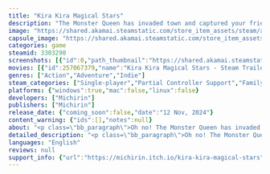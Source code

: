 ```yaml
---
title: "Kira Kira Magical Stars"
description: "The Monster Queen has invaded town and captured your friends! Pick your stage, explore, fight monsters, save your friends, and play as them in this top-down shooter inspired by classic handheld gaming!"
image: "https://shared.akamai.steamstatic.com/store_item_assets/steam/apps/3303290/header.jpg?t=1731401973"
capsule_image: "https://shared.akamai.steamstatic.com/store_item_assets/steam/apps/3303290/7eefd1696d8b38cbded57e75af008cc91d1a26a0/capsule_231x87.jpg?t=1731401973"
categories: game
steamid: 3303290
screenshots: [{"id":0,"path_thumbnail":"https://shared.akamai.steamstatic.com/store_item_assets/steam/apps/3303290/ss_5602adbe0a2acee35db5531df7eb09d4032c313c.600x338.jpg?t=1731401973","path_full":"https://shared.akamai.steamstatic.com/store_item_assets/steam/apps/3303290/ss_5602adbe0a2acee35db5531df7eb09d4032c313c.1920x1080.jpg?t=1731401973"},{"id":1,"path_thumbnail":"https://shared.akamai.steamstatic.com/store_item_assets/steam/apps/3303290/ss_7edf534a9d95447cb83408c0806faae9b180f59b.600x338.jpg?t=1731401973","path_full":"https://shared.akamai.steamstatic.com/store_item_assets/steam/apps/3303290/ss_7edf534a9d95447cb83408c0806faae9b180f59b.1920x1080.jpg?t=1731401973"},{"id":2,"path_thumbnail":"https://shared.akamai.steamstatic.com/store_item_assets/steam/apps/3303290/ss_a6609b112b36d4bbedcf565fcf0e502ac8f360fc.600x338.jpg?t=1731401973","path_full":"https://shared.akamai.steamstatic.com/store_item_assets/steam/apps/3303290/ss_a6609b112b36d4bbedcf565fcf0e502ac8f360fc.1920x1080.jpg?t=1731401973"},{"id":3,"path_thumbnail":"https://shared.akamai.steamstatic.com/store_item_assets/steam/apps/3303290/ss_0a9c9834af8e1e16883188a57af363fa972a9acc.600x338.jpg?t=1731401973","path_full":"https://shared.akamai.steamstatic.com/store_item_assets/steam/apps/3303290/ss_0a9c9834af8e1e16883188a57af363fa972a9acc.1920x1080.jpg?t=1731401973"},{"id":4,"path_thumbnail":"https://shared.akamai.steamstatic.com/store_item_assets/steam/apps/3303290/ss_d319c5d283f192f32e63a6c1f26a703637dba64c.600x338.jpg?t=1731401973","path_full":"https://shared.akamai.steamstatic.com/store_item_assets/steam/apps/3303290/ss_d319c5d283f192f32e63a6c1f26a703637dba64c.1920x1080.jpg?t=1731401973"},{"id":5,"path_thumbnail":"https://shared.akamai.steamstatic.com/store_item_assets/steam/apps/3303290/ss_703d5e0865baa6d8b15b479da1b64f13db938c96.600x338.jpg?t=1731401973","path_full":"https://shared.akamai.steamstatic.com/store_item_assets/steam/apps/3303290/ss_703d5e0865baa6d8b15b479da1b64f13db938c96.1920x1080.jpg?t=1731401973"}]
movies: [{"id":257067379,"name":"Kira Kira Magical Stars - Steam Trailer","thumbnail":"https://shared.akamai.steamstatic.com/store_item_assets/steam/apps/257067379/92cc0385ac8249d0bc8125f7cb92f5d9ebb638da/movie_600x337.jpg?t=1730188991","webm":{"480":"http://video.akamai.steamstatic.com/store_trailers/257067379/movie480_vp9.webm?t=1730188991","max":"http://video.akamai.steamstatic.com/store_trailers/257067379/movie_max_vp9.webm?t=1730188991"},"mp4":{"480":"http://video.akamai.steamstatic.com/store_trailers/257067379/movie480.mp4?t=1730188991","max":"http://video.akamai.steamstatic.com/store_trailers/257067379/movie_max.mp4?t=1730188991"},"highlight":true},{"id":257066481,"name":"Kira Kira Magical Stars - Short Trailer","thumbnail":"https://shared.akamai.steamstatic.com/store_item_assets/steam/apps/257066481/a8b6e478a7dd5d0f621cedf79709d70df1a3e068/movie_600x337.jpg?t=1730188996","webm":{"480":"http://video.akamai.steamstatic.com/store_trailers/257066481/movie480_vp9.webm?t=1730188996","max":"http://video.akamai.steamstatic.com/store_trailers/257066481/movie_max_vp9.webm?t=1730188996"},"mp4":{"480":"http://video.akamai.steamstatic.com/store_trailers/257066481/movie480.mp4?t=1730188996","max":"http://video.akamai.steamstatic.com/store_trailers/257066481/movie_max.mp4?t=1730188996"},"highlight":true}]
genres: ["Action","Adventure","Indie"]
steam_categories: ["Single-player","Partial Controller Support","Family Sharing"]
platforms: {"windows":true,"mac":false,"linux":false}
developers: ["Michirin"]
publishers: ["Michirin"]
release_date: {"coming_soon":false,"date":"12 Nov, 2024"}
content_warning: {"ids":[],"notes":null}
about: "<p class=\"bb_paragraph\">Oh no! The Monster Queen has invaded town and captured your friends! Do you have what it takes to save them? Help Kirari and her friends to defeat the monsters and their nefarious queen, and return peace to the land!</p><p class=\"bb_paragraph\">Kira Kira Magical Stars is a cute fantasy magical girl top-down shooter and platformer featuring:</p><ul class=\"bb_ul\"><li><p class=\"bb_paragraph\">6 Playable Characters with distinct abilities and dialogue!</p></li><li><p class=\"bb_paragraph\">7 Long Stages you can play and re-play in any order you want!</p></li><li><p class=\"bb_paragraph\">Health and Magic Upgrades!</p></li><li><p class=\"bb_paragraph\">A REAL GBC Soundtrack! (Composed with Furnace Tracker)</p></li><li><p class=\"bb_paragraph\">Inventory and Shop systems, and a Save feature!</p></li><li><p class=\"bb_paragraph\">Full and Remappable Gamepad and Keyboard support! (Supports Switch, PlayStation, Xinput and D-Input controllers!)</p></li></ul><p class=\"bb_paragraph\"></p><p class=\"bb_paragraph\"><strong>Default Controls:<br>Keyboard:</strong><br>Movement = Arrow keys<br>Jump / Confirm = Z<br>Shoot / Cancel = X<br>Magic = Hold Shoot Button to charge, release to cast.<br>Pause = Enter</p><p class=\"bb_paragraph\"><strong>Controller:</strong><br>Movement = D-Pad or Left Stick<br>Jump / Confirm = Right Face Button (NS = A / PS = Circle / XB = B) <br>Shoot / Cancel = Bottom Face Button (NS = B / PS = X / XB = A) <br>Magic = Hold Shoot Button to charge, release to cast.<br>Pause = Start</p><p class=\"bb_paragraph\">(You can toggle the Analogue Stick On or Off by pressing the Select button at any point in the game)</p><p class=\"bb_paragraph\">(If at any point in the game you need to restore the default controls for any reason, you can do so by holding the Select button on a controller, or Backspace on the keyboard for 5 seconds. Restoring the defaults on keyboard does not restore the defaults on a controller, and vice-versa.)</p><p class=\"bb_paragraph\"></p><p class=\"bb_paragraph\"><strong>For Non-Windows users:</strong></p><p class=\"bb_paragraph\">The game works perfectly under Wine, that said, only Xinput controllers seem to work. Tested using Kubuntu 23.10</p>"
detailed_description: "<p class=\"bb_paragraph\">Oh no! The Monster Queen has invaded town and captured your friends! Do you have what it takes to save them? Help Kirari and her friends to defeat the monsters and their nefarious queen, and return peace to the land!</p><p class=\"bb_paragraph\">Kira Kira Magical Stars is a cute fantasy magical girl top-down shooter and platformer featuring:</p><ul class=\"bb_ul\"><li><p class=\"bb_paragraph\">6 Playable Characters with distinct abilities and dialogue!</p></li><li><p class=\"bb_paragraph\">7 Long Stages you can play and re-play in any order you want!</p></li><li><p class=\"bb_paragraph\">Health and Magic Upgrades!</p></li><li><p class=\"bb_paragraph\">A REAL GBC Soundtrack! (Composed with Furnace Tracker)</p></li><li><p class=\"bb_paragraph\">Inventory and Shop systems, and a Save feature!</p></li><li><p class=\"bb_paragraph\">Full and Remappable Gamepad and Keyboard support! (Supports Switch, PlayStation, Xinput and D-Input controllers!)</p></li></ul><p class=\"bb_paragraph\"></p><p class=\"bb_paragraph\"><strong>Default Controls:<br>Keyboard:</strong><br>Movement = Arrow keys<br>Jump / Confirm = Z<br>Shoot / Cancel = X<br>Magic = Hold Shoot Button to charge, release to cast.<br>Pause = Enter</p><p class=\"bb_paragraph\"><strong>Controller:</strong><br>Movement = D-Pad or Left Stick<br>Jump / Confirm = Right Face Button (NS = A / PS = Circle / XB = B) <br>Shoot / Cancel = Bottom Face Button (NS = B / PS = X / XB = A) <br>Magic = Hold Shoot Button to charge, release to cast.<br>Pause = Start</p><p class=\"bb_paragraph\">(You can toggle the Analogue Stick On or Off by pressing the Select button at any point in the game)</p><p class=\"bb_paragraph\">(If at any point in the game you need to restore the default controls for any reason, you can do so by holding the Select button on a controller, or Backspace on the keyboard for 5 seconds. Restoring the defaults on keyboard does not restore the defaults on a controller, and vice-versa.)</p><p class=\"bb_paragraph\"></p><p class=\"bb_paragraph\"><strong>For Non-Windows users:</strong></p><p class=\"bb_paragraph\">The game works perfectly under Wine, that said, only Xinput controllers seem to work. Tested using Kubuntu 23.10</p>"
languages: "English"
reviews: null
support_info: {"url":"https://michirin.itch.io/kira-kira-magical-stars","email":""}
---
```


